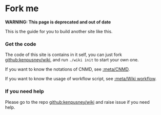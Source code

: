 Fork me
========

**WARNING: This page is deprecated and out of date**

This is the guide for you to build another site like this.

### Get the code

The code of this site is contains in it self, you can just fork [github:kenpusney/wiki](), and run `./wiki init` to start your own one.

If you want to know the notations of CNMD, see [:meta/CNMD]().

If you want to know the usage of workflow script, see [:meta/Wiki workflow]().

### If you need help

Please go to the repo [github:kenpusney/wiki]() and raise issue if you need help.
